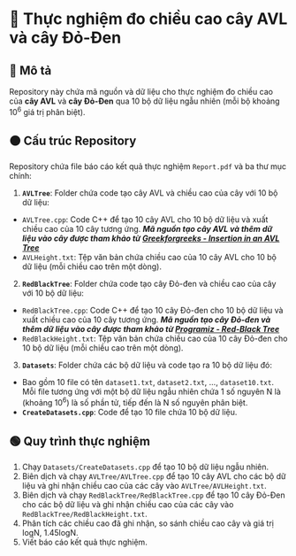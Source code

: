 # 🧪 Thực nghiệm đo chiều cao cây AVL và cây Đỏ-Đen

## 🔴 Mô tả
Repository này chứa mã nguồn và dữ liệu cho thực nghiệm đo chiều cao của **cây AVL** và **cây Đỏ-Đen** qua 10 bộ dữ liệu ngẫu nhiên (mỗi bộ khoảng 10<sup>6</sup> giá trị phân biệt).

## 🟠 Cấu trúc Repository
Repository chứa file báo cáo kết quả thực nghiệm `Report.pdf` và ba thư mục chính:

1. **`AVLTree`**: Folder chứa code tạo cây AVL và chiều cao của cây với 10 bộ dữ liệu:
  - `AVLTree.cpp`: Code C++ để tạo 10 cây AVL cho 10 bộ dữ liệu và xuất chiều cao của 10 cây tương ứng. ***Mã nguồn tạo cây AVL và thêm dữ liệu vào cây được tham khảo từ [Greekforgreeks - Insertion in an AVL Tree](https://www.geeksforgeeks.org/insertion-in-an-avl-tree/)***
  - `AVLHeight.txt`: Tệp văn bản chứa chiều cao của 10 cây AVL cho 10 bộ dữ liệu (mỗi chiều cao trên một dòng).
2. **`RedBlackTree`**: Folder chứa code tạo cây Đỏ-đen và chiều cao của cây với 10 bộ dữ liệu:
  - `RedBlackTree.cpp`: Code C++ để tạo 10 cây Đỏ-đen cho 10 bộ dữ liệu và xuất chiều cao của 10 cây tương ứng. ***Mã nguồn tạo cây Đỏ-đen và thêm dữ liệu vào cây được tham khảo từ [Programiz - Red-Black Tree](https://www.programiz.com/dsa/red-black-tree)***
  - `RedBlackHeight.txt`: Tệp văn bản chứa chiều cao của 10 cây Đỏ-đen cho 10 bộ dữ liệu (mỗi chiều cao trên một dòng).
3. **`Datasets`**: Folder chứa các bộ dữ liệu và code tạo ra 10 bộ dữ liệu đó:
  - Bao gồm 10 file có tên `dataset1.txt`, `dataset2.txt`, ..., `dataset10.txt`. Mỗi file tương ứng với một bộ dữ liệu ngẫu nhiên chứa 1 số nguyên N là (khoảng 10<sup>6</sup>) là số phần tử, tiếp đến là N số nguyên phân biệt.
  - **`CreateDatasets.cpp`**: Code để tạo 10 file chứa 10 bộ dữ liệu.
 
## 🟢 Quy trình thực nghiệm

1. Chạy `Datasets/CreateDatasets.cpp` để tạo 10 bộ dữ liệu ngẫu nhiên.
2. Biên dịch và chạy `AVLTree/AVLTree.cpp` để tạo 10 cây AVL cho các bộ dữ liệu và ghi nhận chiều cao của các cây vào `AVLTree/AVLHeight.txt`.
3. Biên dịch và chạy `RedBlackTree/RedBlackTree.cpp` để tạo 10 cây Đỏ-Đen cho các bộ dữ liệu và ghi nhận chiều cao của các cây vào `RedBlackTree/RedBlackHeight.txt`.
4. Phân tích các chiều cao đã ghi nhận, so sánh chiều cao cây và giá trị logN, 1.45logN.
5. Viết báo cáo kết quả thực nghiệm.

